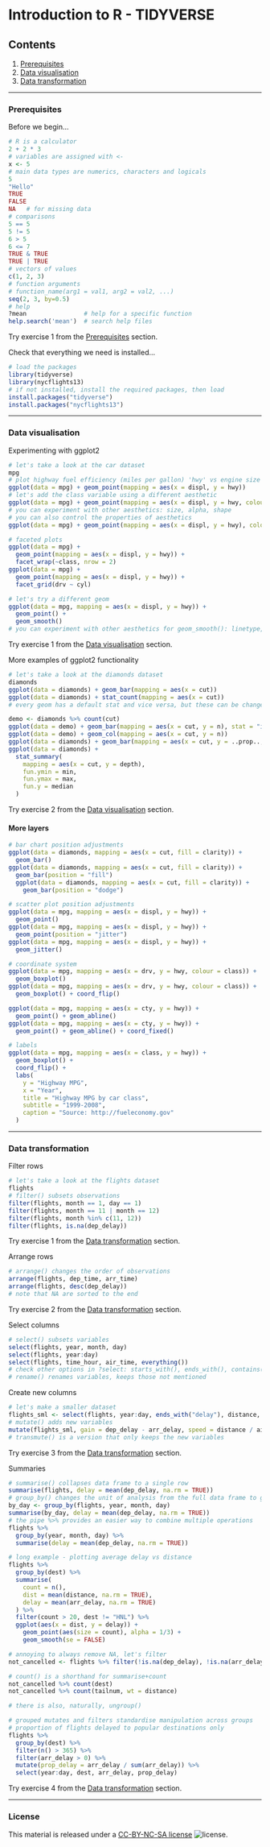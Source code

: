 # Introduction to R - TIDYVERSE

## Contents

1. [Prerequisites](#prerequisites)
2. [Data visualisation](#data-visualisation)
3. [Data transformation](#data-transformation)

---
### Prerequisites

Before we begin...
```R
# R is a calculator
2 + 2 * 3
# variables are assigned with <-
x <- 5
# main data types are numerics, characters and logicals
5
"Hello"
TRUE
FALSE
NA   # for missing data
# comparisons
5 == 5
5 != 5
6 > 5
6 <= 7
TRUE & TRUE
TRUE | TRUE
# vectors of values
c(1, 2, 3)
# function arguments
# function_name(arg1 = val1, arg2 = val2, ...)
seq(2, 3, by=0.5)
# help
?mean                # help for a specific function
help.search('mean')  # search help files
```

Try exercise 1 from the [Prerequisites](Exercises.md#prerequisites) section.

Check that everything we need is installed...
```R
# load the packages
library(tidyverse)
library(nycflights13)
# if not installed, install the required packages, then load
install.packages("tidyverse")
install.packages("nycflights13")
```

---
### Data visualisation

Experimenting with ggplot2
```R
# let's take a look at the car dataset
mpg
# plot highway fuel efficiency (miles per gallon) 'hwy' vs engine size (litres) 'displ'
ggplot(data = mpg) + geom_point(mapping = aes(x = displ, y = hwy))
# let's add the class variable using a different aesthetic
ggplot(data = mpg) + geom_point(mapping = aes(x = displ, y = hwy, colour = class))
# you can experiment with other aesthetics: size, alpha, shape
# you can also control the properties of aesthetics
ggplot(data = mpg) + geom_point(mapping = aes(x = displ, y = hwy), colour = "blue")

# faceted plots
ggplot(data = mpg) +
  geom_point(mapping = aes(x = displ, y = hwy)) +
  facet_wrap(~class, nrow = 2)
ggplot(data = mpg) +
  geom_point(mapping = aes(x = displ, y = hwy)) +
  facet_grid(drv ~ cyl)

# let's try a different geom
ggplot(data = mpg, mapping = aes(x = displ, y = hwy)) +
  geom_point() +
  geom_smooth()
# you can experiment with other aesthetics for geom_smooth(): linetype, group, colour
```

Try exercise 1 from the [Data visualisation](Exercises.md#data-visualisation) section.

More examples of ggplot2 functionality
```R
# let's take a look at the diamonds dataset
diamonds
ggplot(data = diamonds) + geom_bar(mapping = aes(x = cut))
ggplot(data = diamonds) + stat_count(mapping = aes(x = cut))
# every geom has a default stat and vice versa, but these can be changed

demo <- diamonds %>% count(cut)
ggplot(data = demo) + geom_bar(mapping = aes(x = cut, y = n), stat = "identity")
ggplot(data = demo) + geom_col(mapping = aes(x = cut, y = n))
ggplot(data = diamonds) + geom_bar(mapping = aes(x = cut, y = ..prop.., group = 1))
ggplot(data = diamonds) +
  stat_summary(
    mapping = aes(x = cut, y = depth),
    fun.ymin = min,
    fun.ymax = max,
    fun.y = median
  )
```

Try exercise 2 from the [Data visualisation](Exercises.md#data-visualisation) section.

#### More layers
```R
# bar chart position adjustments
ggplot(data = diamonds, mapping = aes(x = cut, fill = clarity)) +
  geom_bar()
ggplot(data = diamonds, mapping = aes(x = cut, fill = clarity)) +
  geom_bar(position = "fill")
  ggplot(data = diamonds, mapping = aes(x = cut, fill = clarity)) +
    geom_bar(position = "dodge")

# scatter plot position adjustments
ggplot(data = mpg, mapping = aes(x = displ, y = hwy)) +
  geom_point()
ggplot(data = mpg, mapping = aes(x = displ, y = hwy)) +
  geom_point(position = "jitter")
ggplot(data = mpg, mapping = aes(x = displ, y = hwy)) +
  geom_jitter()

# coordinate system
ggplot(data = mpg, mapping = aes(x = drv, y = hwy, colour = class)) +
  geom_boxplot()
ggplot(data = mpg, mapping = aes(x = drv, y = hwy, colour = class)) +
  geom_boxplot() + coord_flip()

ggplot(data = mpg, mapping = aes(x = cty, y = hwy)) +
  geom_point() + geom_abline()
ggplot(data = mpg, mapping = aes(x = cty, y = hwy)) +
  geom_point() + geom_abline() + coord_fixed()

# labels
ggplot(data = mpg, mapping = aes(x = class, y = hwy)) +
  geom_boxplot() +
  coord_flip() +
  labs(
    y = "Highway MPG",
    x = "Year",
    title = "Highway MPG by car class",
    subtitle = "1999-2008",
    caption = "Source: http://fueleconomy.gov"
  )
```

---
### Data transformation

Filter rows
```R
# let's take a look at the flights dataset
flights
# filter() subsets observations
filter(flights, month == 1, day == 1)
filter(flights, month == 11 | month == 12)
filter(flights, month %in% c(11, 12))
filter(flights, is.na(dep_delay))
```

Try exercise 1 from the [Data transformation](Exercises.md#data-transformation) section.

Arrange rows
```R
# arrange() changes the order of observations
arrange(flights, dep_time, arr_time)
arrange(flights, desc(dep_delay))
# note that NA are sorted to the end
```

Try exercise 2 from the [Data transformation](Exercises.md#data-transformation) section.

Select columns
```R
# select() subsets variables
select(flights, year, month, day)
select(flights, year:day)
select(flights, time_hour, air_time, everything())
# check other options in ?select: starts_with(), ends_with(), contains() etc.
# rename() renames variables, keeps those not mentioned
```

Create new columns
```R
# let's make a smaller dataset
flights_sml <- select(flights, year:day, ends_with("delay"), distance, air_time)
# mutate() adds new variables
mutate(flights_sml, gain = dep_delay - arr_delay, speed = distance / air_time * 60)
# transmute() is a version that only keeps the new variables
```

Try exercise 3 from the [Data transformation](Exercises.md#data-transformation) section.

Summaries
```R
# summarise() collapses data frame to a single row
summarise(flights, delay = mean(dep_delay, na.rm = TRUE))
# group_by() changes the unit of analysis from the full data frame to groups
by_day <- group_by(flights, year, month, day)
summarise(by_day, delay = mean(dep_delay, na.rm = TRUE))
# the pipe %>% provides an easier way to combine multiple operations
flights %>%
  group_by(year, month, day) %>%
  summarise(delay = mean(dep_delay, na.rm = TRUE))

# long example - plotting average delay vs distance
flights %>%
  group_by(dest) %>%
  summarise(
    count = n(),
    dist = mean(distance, na.rm = TRUE),
    delay = mean(arr_delay, na.rm = TRUE)
  ) %>%
  filter(count > 20, dest != "HNL") %>%
  ggplot(aes(x = dist, y = delay)) +
    geom_point(aes(size = count), alpha = 1/3) +
    geom_smooth(se = FALSE)

# annoying to always remove NA, let's filter
not_cancelled <- flights %>% filter(!is.na(dep_delay), !is.na(arr_delay))

# count() is a shorthand for summarise+count
not_cancelled %>% count(dest)
not_cancelled %>% count(tailnum, wt = distance)

# there is also, naturally, ungroup()

# grouped mutates and filters standardise manipulation across groups
# proportion of flights delayed to popular destinations only
flights %>%
  group_by(dest) %>%
  filter(n() > 365) %>%
  filter(arr_delay > 0) %>%
  mutate(prop_delay = arr_delay / sum(arr_delay)) %>%
  select(year:day, dest, arr_delay, prop_delay)
```

Try exercise 4 from the [Data transformation](Exercises.md#data-transformation) section.

---
### License

This material is released under a
[CC-BY-NC-SA license](https://creativecommons.org/licenses/by-nc-sa/4.0/) ![license](https://licensebuttons.net/l/by-nc-sa/3.0/88x31.png).
